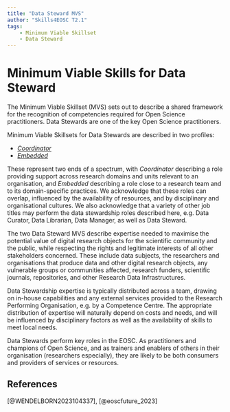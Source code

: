 ```yaml
---
title: "Data Steward MVS"
author: "Skills4EOSC T2.1"
tags: 
    - Minimum Viable Skillset
    - Data Steward
---
```


# Minimum Viable Skills for **Data Steward**

The Minimum Viable Skillset (MVS) sets out to describe a shared framework for the recognition of competencies required for Open Science  practitioners. Data Stewards are one of the key Open Science practitioners.

Minimum Viable Skillsets for Data Stewards are described in two profiles:

- *[Coordinator](./Coordinator/Coordinator.md)*
- *[Embedded](./Embedded/Embedded.md)*

These represent two ends of a spectrum, with *Coordinator* describing a role providing support across research domains and units relevant to an organisation, and *Embedded* describing a role close to a research team and to its domain-specific practices. We acknowledge that these roles can overlap, influenced by the availability of resources, and by disciplinary and organisational cultures.  We also acknowledge that a variety of other job titles may  perform the  data stewardship roles described here, e.g. Data Curator, Data Librarian, Data Manager, as well as Data Steward.  

The two Data Steward MVS describe expertise needed to maximise the potential value of digital research objects for the scientific community and the public, while respecting the rights and legitimate interests of all other stakeholders concerned. These include data subjects, the researchers and organisations that produce data and other digital research objects, any vulnerable groups or communities affected, research funders, scientific journals, repositories, and other Research Data Infrastructures. 

Data Stewardship expertise is typically distributed across a team, drawing on in-house capabilities and any external services provided to the Research Performing Organisation, e.g. by a Competence Centre. The appropriate distribution of expertise will naturally depend on costs and needs, and will be influenced by disciplinary factors as well as the availability of skills to meet local needs.

Data Stewards perform key roles in the EOSC. As practitioners and champions of Open Science, and as trainers and enablers of others in their organisation (researchers especially), they are likely to be both consumers and providers of services or resources. 

## References

[@WENDELBORN2023104337], [@eoscfuture_2023]
